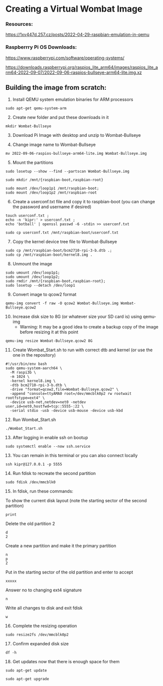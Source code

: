 <h1>Creating a Virtual Wombat Image</h1>

<h3>Resources:</h3>

https://1xv447d.257.cz/posts/2022-04-29-raspbian-emulation-in-qemu

<h3>Raspberrry Pi OS Downloads:</h3>

https://www.raspberrypi.com/software/operating-systems/

https://downloads.raspberrypi.org/raspios_lite_arm64/images/raspios_lite_arm64-2022-09-07/2022-09-06-raspios-bullseye-arm64-lite.img.xz

<h2>Building the image from scratch:</h2>

1. Install QEMU system emulation binaries for ARM processors

```
sudo apt-get qemu-system-arm
```

2. Create new folder and put these downloads in it

```
mkdir Wombat-Bullseye
```

3. Download Pi Image with desktop and unzip to Wombat-Bullseye

4. Change image name to Wombat-Bullseye

```
mv 2022-09-06-raspios-bullseye-arm64-lite.img Wombat-Bullseye.img
```

5. Mount the partitions

```
sudo losetup --show --find --partscan Wombat-Bullseye.img
```

```
sudo mkdir /mnt/{raspbian-boot,raspbian-root}
```

```
sudo mount /dev/loop1p1 /mnt/raspbian-boot;
sudo mount /dev/loop1p2 /mnt/raspbian-root
```

6. Create a userconf.txt file and copy it to raspbian-boot (you can change the password and username if desired)

```
touch userconf.txt ;
echo -n 'kipr:' > userconf.txt ;
echo 'botball' | openssl passwd -6 -stdin >> userconf.txt
```

```
sudo cp userconf.txt /mnt/raspbian-boot/userconf.txt
```

7. Copy the kernel device tree file to Wombat-Bullseye

```
sudo cp /mnt/raspbian-boot/bcm2710-rpi-3-b.dtb .;
sudo cp /mnt/raspbian-boot/kernel8.img .
```

8. Unmount the image

```
sudo umount /dev/loop1p1;
sudo umount /dev/loop1p2;
sudo rmdir /mnt/{raspbian-boot,raspbian-root};
sudo losetup --detach /dev/loop1
```

9. Convert image to qcow2 format

```
qemu-img convert -f raw -O qcow2 Wombat-Bullseye.img Wombat-Bullseye.qcow2
```

10. Increase disk size to 8G (or whatever size your SD card is) using qemu-img 
	- Warning: It may be a good idea to create a backup copy of the image before resizing it at this point
	
```
qemu-img resize Wombat-Bullseye.qcow2 8G
```

11. Create Wombat_Start.sh to run with correct dtb and kernel (or use the one in the repository)

```
#!/usr/bin/env bash
sudo qemu-system-aarch64 \
  -M raspi3b \
  -m 1024 \
  -kernel kernel8.img \
  -dtb bcm2710-rpi-3-b.dtb \
  -drive "format=qcow2,file=Wombat-Bullseye.qcow2" \
  -append "console=ttyAMA0 root=/dev/mmcblk0p2 rw rootwait rootfstype=ext4" \
  -device usb-net,netdev=net0 -netdev user,id=net0,hostfwd=tcp::5555-:22 \
  -serial stdio -usb -device usb-mouse -device usb-kbd
```

12. Run Wombat_Start.sh

```
./Wombat_Start.sh
```

13. After logging in enable ssh on bootup

```
sudo systemctl enable --now ssh.service
```

13. You can remain in this terminal or you can also connect locally

```
ssh kipr@127.0.0.1 -p 5555
```

14. Run fdisk to recreate the second partition

```
sudo fdisk /dev/mmcblk0
```

15. In fdisk, run these commands:

To show the current disk layout (note the starting sector of the second partition)
```
print
```

Delete the old partition 2

```
d
2
```

Create a new partition and make it the primary partition

```
n
p
2
```

Put in the starting sector of the old partition and enter to accept
```
xxxxx
```

Answer no to changing ext4 signature
```
n
```

Write all changes to disk and exit fdisk
```
w
```

16. Complete the resizing operation

```
sudo resize2fs /dev/mmcblk0p2
```

17. Confirm expanded disk size

```
df -h
```

18. Get updates now that there is enough space for them

```
sudo apt-get update
```

```
sudo apt-get upgrade
```


